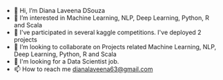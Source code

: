 - 👋 Hi, I’m Diana Laveena DSouza
- 👀 I’m interested in Machine Learning, NLP, Deep Learning, Python, R and Scala
- 🌱 I've participated in several kaggle competitions. I've deployed 2 projects
- 💞️ I’m looking to collaborate on Projects related Machine Learning, NLP, Deep Learning, Python, R and Scala
- 🎁 I'm looking for a Data Scientist job.
- 📫 How to reach me dianalaveena63@gmail.com

<!---
Diana-Laveena-DSouza/Diana-Laveena-DSouza is a ✨ special ✨ repository because its `README.md` (this file) appears on your GitHub profile.
You can click the Preview link to take a look at your changes.
--->
